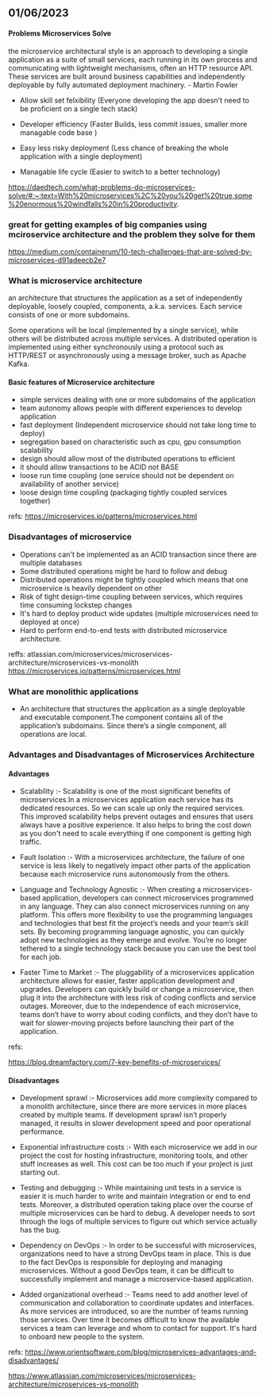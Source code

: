 ## 01/06/2023

#### Problems Microservices Solve

the microservice architectural style is an approach to developing a single application as a suite of small services, each running in its own process and communicating with lightweight mechanisms, often an HTTP resource API. These services are built around business capabilities and independently deployable by fully automated deployment machinery.
<byline> - Martin Fowler</byline>

- Allow skill set felxibility (Everyone developing the app doesn't need to be proficient on a single tech stack)
- Developer efficiency (Faster Builds, less commit issues, smaller more managable code base )
- Easy less risky deployment (Less chance of breaking the whole application with a single deployment)

- Managable life cycle (Easier to switch to a better technology)

https://daedtech.com/what-problems-do-microservices-solve/#:~:text=With%20microservices%2C%20you%20get%20true,some%20enormous%20windfalls%20in%20productivity.

### great for getting examples of big companies using mciroservice architecture and the problem they solve for them

https://medium.com/containerum/10-tech-challenges-that-are-solved-by-microservices-d91adeecb2e7

### What is microservice architecture

an architecture that structures the application as a set of independently deployable, loosely coupled, components, a.k.a. services. Each service consists of one or more subdomains.

Some operations will be local (implemented by a single service), while others will be distributed across multiple services. A distributed operation is implemented using either synchronously using a protocol such as HTTP/REST or asynchronously using a message broker, such as Apache Kafka.

#### Basic features of Microservice architecture

- simple services dealing with one or more subdomains of the application
- team autonomy allows people with different experiences to develop application
- fast deployment (Independent microservice should not take long time to deploy)
- segregation based on characteristic such as cpu, gpu consumption scalability
- design should allow most of the distributed operations to efficient
- it should allow transactions to be ACID not BASE
- loose run time coupling (one service should not be dependent on availability of another service)
- loose design time coupling (packaging tightly coupled services together)

refs:
https://microservices.io/patterns/microservices.html

### Disadvantages of microservice

- Operations can't be implemented as an ACID transaction since there are multiple databases
- Some distributed operations might be hard to follow and debug
- Distributed operations might be tightly coupled which means that one microservice is heavily dependent on other
- Risk of tight design-time coupling between services, which requires time consuming lockstep changes
- It's hard to deploy product wide updates (multiple microservices need to deployed at once)
- Hard to perform end-to-end tests with distributed microservice architecture.

reffs:
atlassian.com/microservices/microservices-architecture/microservices-vs-monolith
https://microservices.io/patterns/microservices.html

### What are monolithic applications

- An architecture that structures the application as a single deployable and executable component.The component contains all of the application’s subdomains. Since there’s a single component, all operations are local.

### Advantages and Disadvantages of Microservices Architecture

#### Advantages

- Scalability :- Scalability is one of the most significant benefits of microservices.In a microservices application each service has its dedicated resources. So we can scale up only the required services. This improved scalability helps prevent outages and ensures that users always have a positive experience. It also helps to bring the cost down as you don't need to scale everything if one component is getting high traffic.

- Fault Isolation :- With a microservices architecture, the failure of one service is less likely to negatively impact other parts of the application because each microservice runs autonomously from the others.

- Language and Technology Agnostic :- When creating a microservices-based application, developers can connect microservices programmed in any language. They can also connect microservices running on any platform. This offers more flexibility to use the programming languages and technologies that best fit the project’s needs and your team’s skill sets. By becoming programming language agnostic, you can quickly adopt new technologies as they emerge and evolve. You’re no longer tethered to a single technology stack because you can use the best tool for each job.

- Faster Time to Market :- The pluggability of a microservices application architecture allows for easier, faster application development and upgrades. Developers can quickly build or change a microservice, then plug it into the architecture with less risk of coding conflicts and service outages. Moreover, due to the independence of each microservice, teams don’t have to worry about coding conflicts, and they don’t have to wait for slower-moving projects before launching their part of the application.

refs:

https://blog.dreamfactory.com/7-key-benefits-of-microservices/

#### Disadvantages

- Development sprawl :- Microservices add more complexity compared to a monolith architecture, since there are more services in more places created by multiple teams. If development sprawl isn’t properly managed, it results in slower development speed and poor operational performance.

- Exponential infrastructure costs :- With each microservice we add in our project the cost for hosting infrastructure, monitoring tools, and other stuff increases as well. This cost can be too much if your project is just starting out.

- Testing and debugging :- While maintaining unit tests in a service is easier it is much harder to write and maintain integration or end to end tests. Moreover, a distributed operation taking place over the course of multiple microservices can be hard to debug. A developer needs to sort through the logs of multiple services to figure out which service actually has the bug.

- Dependency on DevOps :- In order to be successful with microservices, organizations need to have a strong DevOps team in place. This is due to the fact DevOps is responsible for deploying and managing microservices. Without a good DevOps team, it can be difficult to successfully implement and manage a microservice-based application.

- Added organizational overhead :- Teams need to add another level of communication and collaboration to coordinate updates and interfaces. As more services are introduced, so are the number of teams running those services. Over time it becomes difficult to know the available services a team can leverage and whom to contact for support. It's hard to onboard new people to the system.

refs:
https://www.orientsoftware.com/blog/microservices-advantages-and-disadvantages/

https://www.atlassian.com/microservices/microservices-architecture/microservices-vs-monolith
